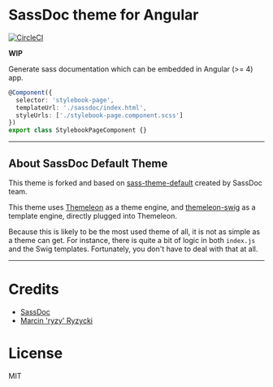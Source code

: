 # SassDoc theme for Angular
[![CircleCI](https://circleci.com/gh/ryzy/sassdoc-theme-angular.svg?style=svg)](https://circleci.com/gh/ryzy/sassdoc-theme-angular)

**WIP**

Generate sass documentation which can be embedded in Angular (>= 4) app.

```typescript
@Component({
  selector: 'stylebook-page',
  templateUrl: './sassdoc/index.html',
  styleUrls: ['./stylebook-page.component.scss']
})
export class StylebookPageComponent {}
```

---

## About SassDoc Default Theme

This theme is forked and based on [sass-theme-default](https://github.com/SassDoc/sassdoc-theme-default) created by SassDoc team.

This theme uses [Themeleon](https://github.com/themeleon/themeleon) as a theme engine, and [themeleon-swig](https://github.com/themeleon/themeleon-swig) as a template engine, directly plugged into Themeleon.

Because this is likely to be the most used theme of all, it is not as simple as a theme can get. For instance, there is quite a bit of logic in both `index.js` and the Swig templates. Fortunately, you don't have to deal with that at all.

---

# Credits
* [SassDoc](https://github.com/SassDoc)
* [Marcin 'ryzy' Ryzycki](https://twitter.com/ryzmen)

# License

MIT
